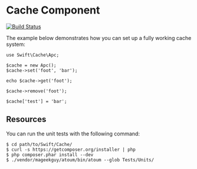 Cache Component
=================

[![Build Status](https://secure.travis-ci.org/SwiftFramework/SwiftCache.png)](http://travis-ci.org/SwiftFramework/SwiftCache)

The example below demonstrates how you can set up a fully working cache
system:

    use Swift\Cache\Apc;

    $cache = new Apc();
    $cache->set('foot', 'bar');

    echo $cache->get('foot');

    $cache->remove('foot');

    $cache['test'] = 'bar';

Resources
---------

You can run the unit tests with the following command:

    $ cd path/to/Swift/Cache/
    $ curl -s https://getcomposer.org/installer | php
    $ php composer.phar install --dev
    $ ./vendor/mageekguy/atoum/bin/atoum --glob Tests/Units/